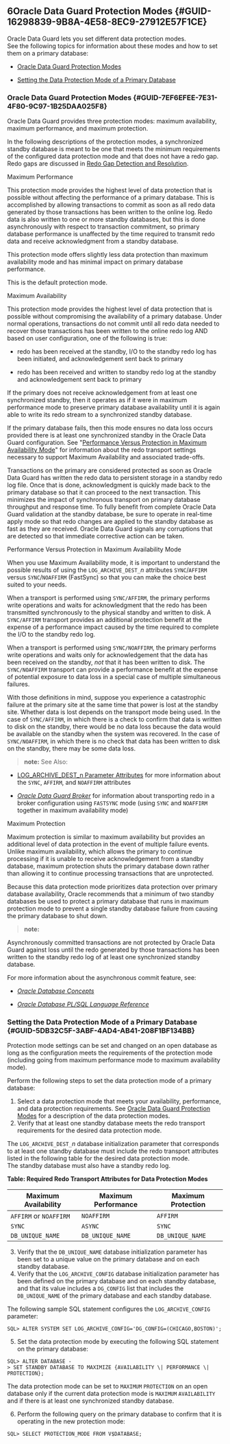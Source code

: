 ## 6Oracle Data Guard Protection Modes {#GUID-16298839-9B8A-4E58-8EC9-27912E57F1CE}

Oracle Data Guard lets you set different data protection modes.<br>See the following topics for information about these modes and how to set them on a primary database:

* [Oracle Data Guard Protection Modes](oracle-data-guard-protection-modes.md#GUID-7EF6EFEE-7E31-4F80-9C97-1B25DAA025F8)

* [Setting the Data Protection Mode of a Primary Database](oracle-data-guard-protection-modes.md#GUID-5DB32C5F-3ABF-4AD4-AB41-208F1BF134BB)




### Oracle Data Guard Protection Modes {#GUID-7EF6EFEE-7E31-4F80-9C97-1B25DAA025F8}

Oracle Data Guard provides three protection modes: maximum availability, maximum performance, and maximum protection.

In the following descriptions of the protection modes, a synchronized standby database is meant to be one that meets the minimum requirements of the configured data protection mode and that does not have a redo gap. Redo gaps are discussed in [Redo Gap Detection and Resolution](oracle-data-guard-redo-transport-services.md#GUID-05CE1D49-3DEE-4AAC-A887-55ED436912AF). 

Maximum Performance

This protection mode provides the highest level of data protection that is possible without affecting the performance of a primary database. This is accomplished by allowing transactions to commit as soon as all redo data generated by those transactions has been written to the online log. Redo data is also written to one or more standby databases, but this is done asynchronously with respect to transaction commitment, so primary database performance is unaffected by the time required to transmit redo data and receive acknowledgment from a standby database. 

This protection mode offers slightly less data protection than maximum availability mode and has minimal impact on primary database performance. 

This is the default protection mode.

Maximum Availability

This protection mode provides the highest level of data protection that is possible without compromising the availability of a primary database. Under normal operations, transactions do not commit until all redo data needed to recover those transactions has been written to the online redo log AND based on user configuration, one of the following is true:

* redo has been received at the standby, I/O to the standby redo log has been initiated, and acknowledgement sent back to primary

* redo has been received and written to standby redo log at the standby and acknowledgement sent back to primary




If the primary does not receive acknowledgement from at least one synchronized standby, then it operates as if it were in maximum performance mode to preserve primary database availability until it is again able to write its redo stream to a synchronized standby database.

If the primary database fails, then this mode ensures no data loss occurs provided there is at least one synchronized standby in the Oracle Data Guard configuration. See "[Performance Versus Protection in Maximum Availability Mode](oracle-data-guard-protection-modes.md#GUID-7EF6EFEE-7E31-4F80-9C97-1B25DAA025F8__BABBFEGF)" for information about the redo transport settings necessary to support Maximum Availability and associated trade-offs. 

Transactions on the primary are considered protected as soon as Oracle Data Guard has written the redo data to persistent storage in a standby redo log file. Once that is done, acknowledgment is quickly made back to the primary database so that it can proceed to the next transaction. This minimizes the impact of synchronous transport on primary database throughput and response time. To fully benefit from complete Oracle Data Guard validation at the standby database, be sure to operate in real-time apply mode so that redo changes are applied to the standby database as fast as they are received. Oracle Data Guard signals any corruptions that are detected so that immediate corrective action can be taken. 

Performance Versus Protection in Maximum Availability Mode

When you use Maximum Availability mode, it is important to understand the possible results of using the `LOG_ARCHIVE_DEST_`*n* attributes `SYNC`/`AFFIRM` versus `SYNC`/`NOAFFIRM` (FastSync) so that you can make the choice best suited to your needs. 

When a transport is performed using `SYNC/AFFIRM`, the primary performs write operations and waits for acknowledgment that the redo has been transmitted synchronously to the physical standby and written to disk. A `SYNC/AFFIRM` transport provides an additional protection benefit at the expense of a performance impact caused by the time required to complete the I/O to the standby redo log. 

When a transport is performed using `SYNC/NOAFFIRM`, the primary performs write operations and waits only for acknowledgement that the data has been received on the standby, *not* that it has been written to disk. The `SYNC/NOAFFIRM` transport can provide a performance benefit at the expense of potential exposure to data loss in a special case of multiple simultaneous failures. 

With those definitions in mind, suppose you experience a catastrophic failure at the primary site at the same time that power is lost at the standby site. Whether data is lost depends on the transport mode being used. In the case of `SYNC/AFFIRM`, in which there is a check to confirm that data is written to disk on the standby, there would be no data loss because the data would be available on the standby when the system was recovered. In the case of `SYNC/NOAFFIRM`, in which there is no check that data has been written to disk on the standby, there may be some data loss. 

> **note:** See Also: 

* [ LOG_ARCHIVE_DEST_n Parameter Attributes](LOG_ARCHIVE_DEST_n-parameter-attributes.md#GUID-B04FC22C-F0B0-440F-BAF4-182EE547FCC1) for more information about the `SYNC`, `AFFIRM`, and `NOAFFIRM` attributes 

* [*Oracle Data Guard Broker*](https://docs.oracle.com/pls/topic/lookup?ctx=en/database/oracle/oracle-database/23/sbydb&id=DGBKR175) for information about transporting redo in a broker configuration using `FASTSYNC` mode (using `SYNC` and `NOAFFIRM` together in maximum availability mode) 




Maximum Protection

Maximum protection is similar to maximum availability but provides an additional level of data protection in the event of multiple failure events. Unlike maximum availability, which allows the primary to continue processing if it is unable to receive acknowledgement from a standby database, maximum protection shuts the primary database down rather than allowing it to continue processing transactions that are unprotected.

Because this data protection mode prioritizes data protection over primary database availability, Oracle recommends that a minimum of two standby databases be used to protect a primary database that runs in maximum protection mode to prevent a single standby database failure from causing the primary database to shut down.

> **note:** 

Asynchronously committed transactions are not protected by Oracle Data Guard against loss until the redo generated by those transactions has been written to the standby redo log of at least one synchronized standby database.

For more information about the asynchronous commit feature, see: 

* [*Oracle Database Concepts*](https://docs.oracle.com/pls/topic/lookup?ctx=en/database/oracle/oracle-database/23/sbydb&id=CNCPT1119)

* [*Oracle Database PL/SQL Language Reference*](https://docs.oracle.com/pls/topic/lookup?ctx=en/database/oracle/oracle-database/23/sbydb&id=LNPLS006)




### Setting the Data Protection Mode of a Primary Database {#GUID-5DB32C5F-3ABF-4AD4-AB41-208F1BF134BB}

Protection mode settings can be set and changed on an open database as long as the configuration meets the requirements of the protection mode (including going from maximum performance mode to maximum availability mode).

Perform the following steps to set the data protection mode of a primary database:

1. Select a data protection mode that meets your availability, performance, and data protection requirements. See [Oracle Data Guard Protection Modes](oracle-data-guard-protection-modes.md#GUID-7EF6EFEE-7E31-4F80-9C97-1B25DAA025F8) for a description of the data protection modes.
2. Verify that at least one standby database meets the redo transport requirements for the desired data protection mode. 

The `LOG_ARCHIVE_DEST_`*n* database initialization parameter that corresponds to at least one standby database must include the redo transport attributes listed in the following table for the desired data protection mode. <br>The standby database must also have a standby redo log.

**Table: Required Redo Transport Attributes for Data Protection Modes**

Maximum Availability | Maximum Performance | Maximum Protection  
---|---|---  
`AFFIRM` or `NOAFFIRM` |  `NOAFFIRM` |  `AFFIRM`  
`SYNC` |  `ASYNC` |  `SYNC`  
`DB_UNIQUE_NAME` |  `DB_UNIQUE_NAME` |  `DB_UNIQUE_NAME`  

3. Verify that the `DB_UNIQUE_NAME` database initialization parameter has been set to a unique value on the primary database and on each standby database.
4. Verify that the `LOG_ARCHIVE_CONFIG` database initialization parameter has been defined on the primary database and on each standby database, and that its value includes a `DG_CONFIG` list that includes the `DB_UNIQUE_NAME` of the primary database and each standby database.

The following sample SQL statement configures the `LOG_ARCHIVE_CONFIG` parameter: 
```
SQL> ALTER SYSTEM SET LOG_ARCHIVE_CONFIG='DG_CONFIG=(CHICAGO,BOSTON)';
```


5. Set the data protection mode by executing the following SQL statement on the primary database:
```
SQL> ALTER DATABASE -
> SET STANDBY DATABASE TO MAXIMIZE {AVAILABILITY \| PERFORMANCE \| PROTECTION};
```


The data protection mode can be set to `MAXIMUM` `PROTECTION` on an open database only if the current data protection mode is `MAXIMUM` `AVAILABILITY` and if there is at least one synchronized standby database. 

6. Perform the following query on the primary database to confirm that it is operating in the new protection mode:
```
SQL> SELECT PROTECTION_MODE FROM V$DATABASE;
```



